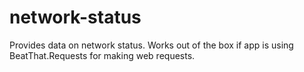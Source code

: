# network-status
Provides data on network status. Works out of the box if app is using BeatThat.Requests for making web requests.
